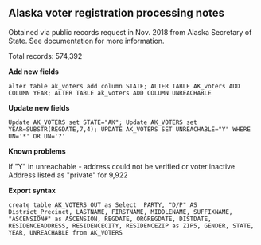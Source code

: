 ## Alaska voter registration processing notes

Obtained via public records request in Nov. 2018 from Alaska Secretary of State. See documentation for more information.

Total records: 574,392

**Add new fields**

`alter table ak_voters add column STATE;
ALTER TABLE AK_voters ADD COLUMN YEAR;
ALTER TABLE ak_voters ADD COLUMN UNREACHABLE`

**Update new fields**

`Update AK_VOTERS set STATE="AK";
Update AK_VOTERS set YEAR=SUBSTR(REGDATE,7,4);
UPDATE AK_VOTERS SET UNREACHABLE="Y"
WHERE UN='*' OR UN='?'`

**Known problems**

If "Y" in unreachable - address could not be verified or voter inactive
Address listed as "private" for 9,922

**Export syntax**

`create table AK_VOTERS_OUT as
Select  PARTY, "D/P" AS District_Precinct, LASTNAME, FIRSTNAME, MIDDLENAME, SUFFIXNAME, "ASCENSION#" as ASCENSION, REGDATE, ORGREGDATE, DISTDATE, RESIDENCEADDRESS, RESIDENCECITY, RESIDENCEZIP as ZIP5, GENDER, STATE, YEAR, UNREACHABLE
from AK_VOTERS` 
